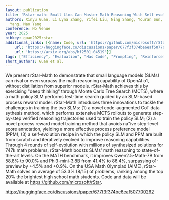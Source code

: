 ```yaml
---
layout: publication
title: 'Rstar-math: Small Llms Can Master Math Reasoning With Self-evolved Deep Thinking'
authors: Xinyu Guan, Li Lyna Zhang, Yifei Liu, Ning Shang, Youran Sun, Yi Zhu, Fan
  Yang, Mao Yang
conference: No Venue
year: 2025
bibkey: guan2025rstar
additional_links: [{name: Code, url: 'https://github.com/microsoft/rStar'}, {name: Code,
    url: 'https://huggingface.co/discussions/paper/677f3f374be6eaf507700262'}, {name: Paper,
    url: 'https://arxiv.org/abs/hf2501.04519'}]
tags: ["Efficiency", "Evaluation", "Has Code", "Prompting", "Reinforcement Learning", "Training Techniques"]
short_authors: Guan et al.
---
```

We present rStar-Math to demonstrate that small language models (SLMs) can rival or even surpass the math reasoning capability of OpenAI o1, without distillation from superior models. rStar-Math achieves this by exercising "deep thinking" through Monte Carlo Tree Search (MCTS), where a math policy SLM performs test-time search guided by an SLM-based process reward model. rStar-Math introduces three innovations to tackle the challenges in training the two SLMs: (1) a novel code-augmented CoT data sythesis method, which performs extensive MCTS rollouts to generate step-by-step verified reasoning trajectories used to train the policy SLM; (2) a novel process reward model training method that avoids na\"ive step-level score annotation, yielding a more effective process preference model (PPM); (3) a self-evolution recipe in which the policy SLM and PPM are built from scratch and iteratively evolved to improve reasoning capabilities. Through 4 rounds of self-evolution with millions of synthesized solutions for 747k math problems, rStar-Math boosts SLMs' math reasoning to state-of-the-art levels. On the MATH benchmark, it improves Qwen2.5-Math-7B from 58.8% to 90.0% and Phi3-mini-3.8B from 41.4% to 86.4%, surpassing o1-preview by +4.5% and +0.9%. On the USA Math Olympiad (AIME), rStar-Math solves an average of 53.3% (8/15) of problems, ranking among the top 20% the brightest high school math students. Code and data will be available at https://github.com/microsoft/rStar.

https://huggingface.co/discussions/paper/677f3f374be6eaf507700262